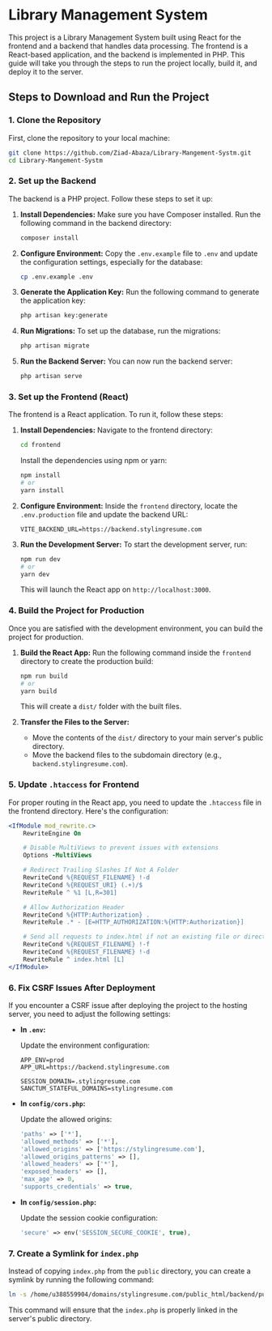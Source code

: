 # Library Management System

This project is a Library Management System built using React for the frontend and a backend that handles data processing. The frontend is a React-based application, and the backend is implemented in PHP. This guide will take you through the steps to run the project locally, build it, and deploy it to the server.

## Steps to Download and Run the Project

### 1. Clone the Repository
First, clone the repository to your local machine:
```bash
git clone https://github.com/Ziad-Abaza/Library-Mangement-Systm.git
cd Library-Mangement-Systm
```

### 2. Set up the Backend

The backend is a PHP project. Follow these steps to set it up:

1. **Install Dependencies:**
   Make sure you have Composer installed. Run the following command in the backend directory:
   ```bash
   composer install
   ```

2. **Configure Environment:**
   Copy the `.env.example` file to `.env` and update the configuration settings, especially for the database:
   ```bash
   cp .env.example .env
   ```

3. **Generate the Application Key:**
   Run the following command to generate the application key:
   ```bash
   php artisan key:generate
   ```

4. **Run Migrations:**
   To set up the database, run the migrations:
   ```bash
   php artisan migrate
   ```

5. **Run the Backend Server:**
   You can now run the backend server:
   ```bash
   php artisan serve
   ```

### 3. Set up the Frontend (React)

The frontend is a React application. To run it, follow these steps:

1. **Install Dependencies:**
   Navigate to the frontend directory:
   ```bash
   cd frontend
   ```

   Install the dependencies using npm or yarn:
   ```bash
   npm install
   # or
   yarn install
   ```

2. **Configure Environment:**
   Inside the `frontend` directory, locate the `.env.production` file and update the backend URL:
   ```env
   VITE_BACKEND_URL=https://backend.stylingresume.com
   ```

3. **Run the Development Server:**
   To start the development server, run:
   ```bash
   npm run dev
   # or
   yarn dev
   ```

   This will launch the React app on `http://localhost:3000`.

### 4. Build the Project for Production

Once you are satisfied with the development environment, you can build the project for production.

1. **Build the React App:**
   Run the following command inside the `frontend` directory to create the production build:
   ```bash
   npm run build
   # or
   yarn build
   ```

   This will create a `dist/` folder with the built files.

2. **Transfer the Files to the Server:**
   - Move the contents of the `dist/` directory to your main server's public directory.
   - Move the backend files to the subdomain directory (e.g., `backend.stylingresume.com`).

### 5. Update `.htaccess` for Frontend

For proper routing in the React app, you need to update the `.htaccess` file in the frontend directory. Here's the configuration:

```apache
<IfModule mod_rewrite.c>
    RewriteEngine On

    # Disable MultiViews to prevent issues with extensions
    Options -MultiViews

    # Redirect Trailing Slashes If Not A Folder
    RewriteCond %{REQUEST_FILENAME} !-d
    RewriteCond %{REQUEST_URI} (.+)/$
    RewriteRule ^ %1 [L,R=301]

    # Allow Authorization Header
    RewriteCond %{HTTP:Authorization} .
    RewriteRule .* - [E=HTTP_AUTHORIZATION:%{HTTP:Authorization}]

    # Send all requests to index.html if not an existing file or directory
    RewriteCond %{REQUEST_FILENAME} !-f
    RewriteCond %{REQUEST_FILENAME} !-d
    RewriteRule ^ index.html [L]
</IfModule>
```

### 6. Fix CSRF Issues After Deployment

If you encounter a CSRF issue after deploying the project to the hosting server, you need to adjust the following settings:

- **In `.env`:**

   Update the environment configuration:
   ```env
   APP_ENV=prod
   APP_URL=https://backend.stylingresume.com

   SESSION_DOMAIN=.stylingresume.com
   SANCTUM_STATEFUL_DOMAINS=stylingresume.com
   ```

- **In `config/cors.php`:**

   Update the allowed origins:
   ```php
   'paths' => ['*'],
   'allowed_methods' => ['*'],
   'allowed_origins' => ['https://stylingresume.com'],
   'allowed_origins_patterns' => [],
   'allowed_headers' => ['*'],
   'exposed_headers' => [],
   'max_age' => 0,
   'supports_credentials' => true,
   ```

- **In `config/session.php`:**

   Update the session cookie configuration:
   ```php
   'secure' => env('SESSION_SECURE_COOKIE', true),
   ```

### 7. Create a Symlink for `index.php`

Instead of copying `index.php` from the `public` directory, you can create a symlink by running the following command:
```bash
ln -s /home/u388559904/domains/stylingresume.com/public_html/backend/public/index.php /home/u388559904/domains/stylingresume.com/public_html/backend/index.php
```

This command will ensure that the `index.php` is properly linked in the server's public directory.

